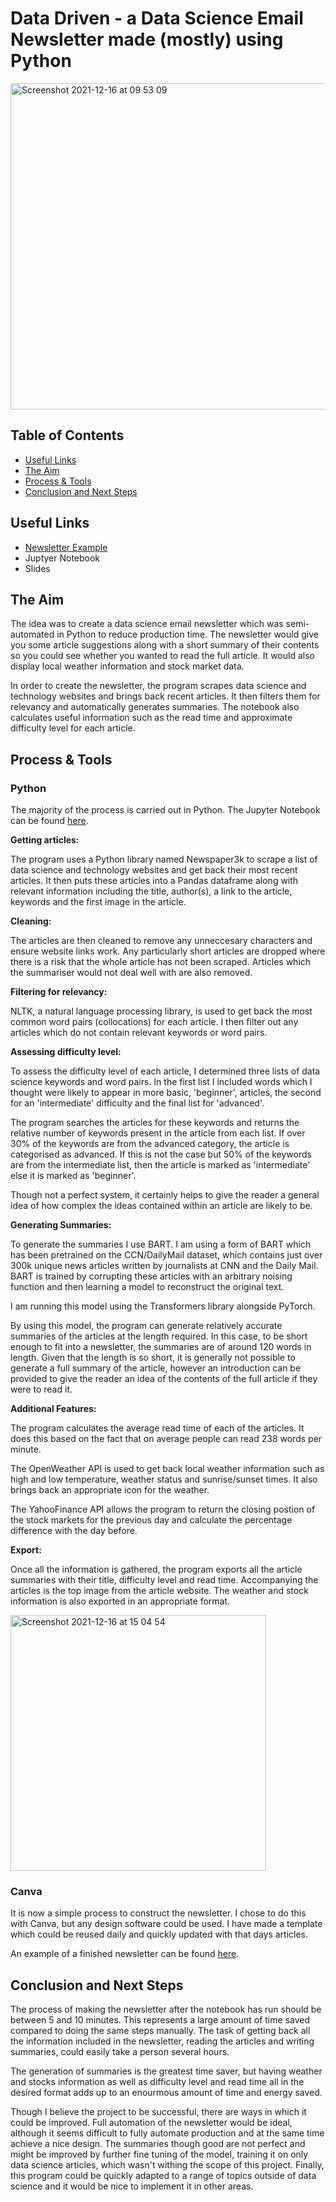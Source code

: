 # Data Driven - a Data Science Email Newsletter made (mostly) using Python

<img width="522" alt="Screenshot 2021-12-16 at 09 53 09" src="https://user-images.githubusercontent.com/89530964/146339237-0d45b14e-551f-4b4e-b082-49533209b7d0.png">


## Table of Contents
- [Useful Links](#Useful-Links)
- [The Aim](#The-Aim)
- [Process & Tools](#Process-&-Tools)
- [Conclusion and Next Steps](#Conclusion-and-Next-Steps)

## Useful Links

- [Newsletter Example](https://github.com/zachighton/newsletter_generator/blob/main/newsletter_final.ipynb)
- Juptyer Notebook
- Slides

## The Aim

The idea was to create a data science email newsletter which was semi-automated in Python to reduce production time. The newsletter would give you some article suggestions along with a short summary of their contents so you could see whether you wanted to read the full article. It would also display local weather information and stock market data.

In order to create the newsletter, the program scrapes data science and technology websites and brings back recent articles. It then filters them for relevancy and automatically generates summaries. The notebook also calculates useful information such as the read time and approximate difficulty level for each article.

## Process & Tools

### Python

The majority of the process is carried out in Python. The Jupyter Notebook can be found [here](https://github.com/zachighton/newsletter_generator/blob/main/newsletter_final.ipynb).

**Getting articles:**

The program uses a Python library named Newspaper3k to scrape a list of data science and technology websites and get back their most recent articles. It then puts these articles into a Pandas dataframe along with relevant information including the title, author(s), a link to the article, keywords and the first image in the article.

**Cleaning:**

The articles are then cleaned to remove any unneccesary characters and ensure website links work. Any particularly short articles are dropped where there is a risk that the whole article has not been scraped. Articles which the summariser would not deal well with are also removed.

**Filtering for relevancy:**

NLTK, a natural language processing library, is used to get back the most common word pairs (collocations) for each article. I then filter out any articles which do not contain relevant keywords or word pairs.

**Assessing difficulty level:**

To assess the difficulty level of each article, I determined three lists of data science keywords and word pairs. In the first list I included words which I thought were likely to appear in more basic, 'beginner', articles, the second for an 'intermediate' difficulty and the final list for 'advanced'.

The program searches the articles for these keywords and returns the relative number of keywords present in the article from each list. If over 30% of the keywords are from the advanced category, the article is categorised as advanced. If this is not the case but 50% of the keywords are from the intermediate list, then the article is marked as 'intermediate' else it is marked as 'beginner'.

Though not a perfect system, it certainly helps to give the reader a general idea of how complex the ideas contained within an article are likely to be.

**Generating Summaries:**

To generate the summaries I use BART. I am using a form of BART which has been pretrained on the CCN/DailyMail dataset, which contains just over 300k unique news articles written by journalists at CNN and the Daily Mail. BART is trained by corrupting these articles with an arbitrary noising function and then learning a model to reconstruct the original text.

I am running this model using the Transformers library alongside PyTorch.

By using this model, the program can generate relatively accurate summaries of the articles at the length required. In this case, to be short enough to fit into a newsletter, the summaries are of around 120 words in length. Given that the length is so short, it is generally not possible to generate a full summary of the article, however an introduction can be provided to give the reader an idea of the contents of the full article if they were to read it.

**Additional Features:**

The program calculates the average read time of each of the articles. It does this based on the fact that on average people can read 238 words per minute.

The OpenWeather API is used to get back local weather information such as high and low temperature, weather status and sunrise/sunset times. It also brings back an appropriate icon for the weather.

The YahooFinance API allows the program to return the closing postion of the stock markets for the previous day and calculate the percentage difference with the day before.

**Export:**

Once all the information is gathered, the program exports all the article summaries with their title, difficulty level and read time. Accompanying the articles is the top image from the article website. The weather and stock information is also exported in an appropriate format.

<img width="409" alt="Screenshot 2021-12-16 at 15 04 54" src="https://user-images.githubusercontent.com/89530964/146386444-6c845597-94ac-4564-980b-fc8053ece02d.png">


### Canva

It is now a simple process to construct the newsletter. I chose to do this with Canva, but any design software could be used. I have made a template which could be reused daily and quickly updated with that days articles.

An example of a finished newsletter can be found [here](link).

## Conclusion and Next Steps

The process of making the newsletter after the notebook has run should be between 5 and 10 minutes. This represents a large amount of time saved compared to doing the same steps manually. The task of getting back all the information included in the newsletter, reading the articles and writing summaries, could easily take a person several hours. 

The generation of summaries is the greatest time saver, but having weather and stocks information as well as difficulty level and read time all in the desired format adds up to an enourmous amount of time and energy saved.

Though I believe the project to be successful, there are ways in which it could be improved. Full automation of the newsletter would be ideal, although it seems difficult to fully automate production and at the same time achieve a nice design. The summaries though good are not perfect and might be improved by further fine tuning of the model, training it on only data science articles, which wasn't withing the scope of this project. Finally, this program could be quickly adapted to a range of topics outside of data science and it would be nice to implement it in other areas.


